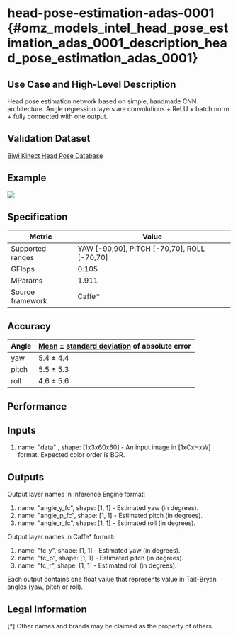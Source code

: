 # head-pose-estimation-adas-0001 {#omz_models_intel_head_pose_estimation_adas_0001_description_head_pose_estimation_adas_0001}

## Use Case and High-Level Description

Head pose estimation network based on simple, handmade CNN architecture. Angle regression
layers are convolutions + ReLU + batch norm + fully connected with
one output.

## Validation Dataset

[Biwi Kinect Head Pose Database](https://icu.ee.ethz.ch/research/datsets.html)

## Example

![](./head-pose-estimation-adas-0001.png)

## Specification

| Metric                | Value                                       |
|-----------------------|---------------------------------------------|
| Supported ranges      | YAW [-90,90], PITCH [-70,70], ROLL [-70,70] |
| GFlops                | 0.105                                       |
| MParams               | 1.911                                       |
| Source framework      | Caffe*                                      |

## Accuracy

| Angle |  [Mean](https://en.wikipedia.org/wiki/Mean_absolute_error) ± [standard deviation](https://en.wikipedia.org/wiki/Standard_deviation) of absolute error |
|-------|-------------------------------------------------------------------------------------------------------------------------------------------------------|
| yaw   |  5.4 ± 4.4                                                                                                                                            |
| pitch |  5.5 ± 5.3                                                                                                                                            |
| roll  |  4.6 ± 5.6                                                                                                                                            |

## Performance

## Inputs

1. name: "data" , shape: [1x3x60x60] - An input image in [1xCxHxW] format. Expected color order is BGR.

## Outputs

Output layer names in Inference Engine format:

1. name: "angle_y_fc", shape: [1, 1] - Estimated yaw (in degrees).
2. name: "angle_p_fc", shape: [1, 1] - Estimated pitch (in degrees).
3. name: "angle_r_fc", shape: [1, 1] - Estimated roll (in degrees).

Output layer names in Caffe* format:

1. name: "fc_y", shape: [1, 1] - Estimated yaw (in degrees).
2. name: "fc_p", shape: [1, 1] - Estimated pitch (in degrees).
3. name: "fc_r", shape: [1, 1] - Estimated roll (in degrees).


Each output contains one float value that represents value in Tait-Bryan angles
(yaw, pitch or roll).

## Legal Information
[*] Other names and brands may be claimed as the property of others.
